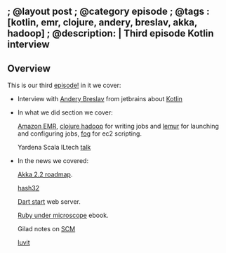 ; @layout post
; @category episode
; @tags : [kotlin, emr, clojure, andery, breslav, akka, hadoop]
; @description: |
  Third episode Kotlin interview
---

## Overview 

This is our third [episode!](http://dl.dropbox.com/u/116845/lambda-pod-3.mp3) in it we cover:

 * Interview with [Andery Breslav](http://devnet.jetbrains.com/people/abreslav;jsessionid=1887C0AA73178CF271699AE9328192DE) from jetbrains about [Kotlin](http://confluence.jetbrains.net/display/Kotlin/Welcome)

 * In what we did section we cover: 

    [Amazon EMR](http://aws.amazon.com/elasticmapreduce/), [clojure hadoop](https://github.com/alexott/clojure-hadoop) for writing jobs and [lemur](https://github.com/TheClimateCorporation/lemur) for launching and configuring jobs, [fog](http://fog.io/1.4.0/index.html) for ec2 scripting.

    Yardena Scala ILtech [talk]()

 * In the news we covered: 

    [Akka 2.2 roadmap](https://docs.google.com/document/pub?id=1CMz_MEQA8oPcGw9oaFdq_KYYFB_5qZjsDYYwuXfZhBU&pli=1).

    [hash32](http://permalink.gmane.org/gmane.comp.java.openjdk.core-libs.devel/10361)

    [Dart start](https://github.com/lvivski/start) web server.

    [Ruby under microscope](http://patshaughnessy.net/2012/5/9/one-chapter-from-my-upcoming-ebook-ruby-under-a-microscope) ebook.

    Gilad notes on [SCM](http://gbracha.blogspot.co.il/2012/06/source-control-freak.html)

    [luvit](https://github.com/luvit/luvit/)

